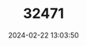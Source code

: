 ---
title: "32471"
category: "Paranephelium hainanensis"
draft: false
date: 2024-02-22 13:03:50
languages:
  Chinese: ["Hainan Jiashaozi"]
---